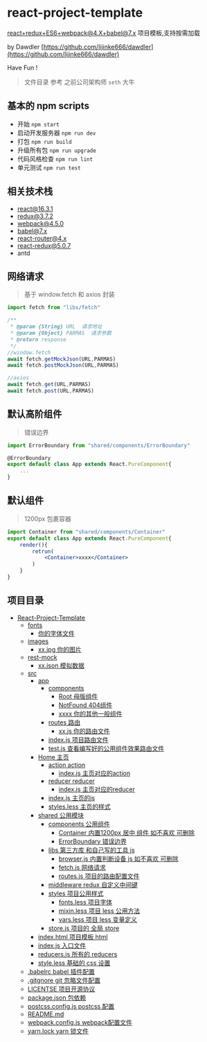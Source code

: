 # react-project-template
react+redux+ES6+webpack@4.X+babel@7.x 项目模板,支持按需加载 <br/>

by Dawdler [https://github.com/lijinke666/dawdler](https://github.com/lijinke666/dawdler) <br/>

Have Fun ! 

> 文件目录 参考 之前公司架构师 `seth` 大牛


## 基本的 npm scripts

- 开始 `npm start`
- 启动开发服务器 `npm run dev`
- 打包 `npm run build`
- 升级所有包 `npm run upgrade`
- 代码风格检查 `npm run lint`
- 单元测试  `npm run test`


## 相关技术栈
- react@16.3.1
- redux@3.7.2
- webpack@4.5.0
- babel@7.x
- react-router@4.x
- react-redux@5.0.7
- antd

## 网络请求
> 基于 window.fetch 和 axios 封装
```js
import fetch from "libs/fetch"

/**
 * @param {String} URL  请求地址
 * @param {Object} PARMAS  请求参数
 * @return response
 */
//window.fetch
await fetch.getMockJson(URL,PARMAS)
await fetch.postMockJson(URL,PARMAS)

//axios
await fetch.get(URL,PARMAS)
await fetch.post(URL,PARMAS)
```

## 默认高阶组件
> 错误边界
```jsx
import ErrorBoundary from "shared/components/ErrorBoundary"

@ErrorBoundary
export default class App extends React.PureComponent{
    ...
}
```

## 默认组件 
> 1200px 包裹容器
```jsx
import Container from "shared/components/Container"
export default class App extends React.PureComponent{
    render(){
        retrun(
            <Container>xxxx</Container>
        )
    }
}
```


## 项目目录

<!-- TOC -->

- [React-Project-Template](#react-project-template)
    - [fonts](#fonts)
        - [你的字体文件](#你的字体文件)
    - [images](#images)
        - [xx.jpg 你的图片](#xxjpg-你的图片)
    - [rest-mock](#rest-mock)
        - [xx.json 模拟数据](#xxjson-模拟数据)
    - [src](#src)
        - [app](#app)
            - [components](#components)
                - [Root     母版组件](#root-----母版组件)
                - [NotFound     404组件](#NotFound-----404组件)
                - [xxxx     你的其他一般组件](#xxxx-----你的其他一般组件)
            - [routes            路由](#routes------------路由)
                - [xx.js            你的路由文件](#xxjs------------你的路由文件)
            - [index.js          项目路由文件](#indexjs----------项目路由文件)
            - [test.js           查看编写好的公用组件效果路由文件](#testjs-----------查看编写好的公用组件效果路由文件)
        - [Home               主页](#home---------------主页)
            - [action            action](#action------------action)
                - [index.js         主页对应的action](#indexjs---------主页对应的action)
            - [reducer           reducer](#reducer-----------reducer)
                - [index.js         主页对应的reducer](#indexjs---------主页对应的reducer)
            - [index.js          主页的js](#indexjs----------主页的js)
            - [styles.less       主页的样式](#stylesless-------主页的样式)
        - [shared             公用模块](#shared-------------公用模块)
            - [components        公用组件](#components--------公用组件)
                - [Container        内置1200px 居中 组件 如不喜欢 可删除](#container--------内置1200px-居中-组件-如不喜欢-可删除)
                - [ErrorBoundary        错误边界](#ErrorBoundary--------错误边界)
            - [libs              第三方库 和自己写的工具 js](#libs--------------第三方库-和自己写的工具-js)
                - [browser.js       内置判断设备 js 如不喜欢 可删除](#browserjs-------内置判断设备-js-如不喜欢-可删除)
                - [fetch.js        网络请求](#helperjs--------网络请求)
                - [routes.js        项目的路由配置文件](#routesjs--------项目的路由配置文件)
            - [middleware       redux 自定义中间键](#middleware-------------redux自定义中间键)
            - [styles            项目公用样式](#styles------------项目公用样式)
                - [fonts.less       项目字体](#fontsless-------项目字体)
                - [mixin.less       项目 less 公用方法](#mixinless-------项目-less-公用方法)
                - [vars.less        项目 less 变量定义](#varsless--------项目-less-变量定义)
            - [store.js          项目的 全局 store](#storejs----------项目的-全局-store)
        - [index.html         项目模板 html](#indexhtml---------项目模板-html)
        - [index.js           入口文件](#indexjs-----------入口文件)
        - [reducers.js        所有的 reducers](#reducersjs--------所有的-reducers)
        - [style.less         基础的 css 设置](#styleless---------基础的-css-设置)
    - [.babelrc            babel 插件配置](#babelrc------------babel-插件配置)
    - [.gitgnore           git 忽略文件配置](#gitgnore-----------git-忽略文件配置)
    - [LICENTSE            项目开源协议](#licentse------------项目开源协议)
    - [package.json        包依赖](#packagejson--------包依赖)
    - [postcss.config.js   postcss 配置](#postcssconfigjs---postcss-配置)
    - [README.md](#readmemd)
    - [webpack.config.js   webpack配置文件](#webpackconfigjs---webpack配置文件)
    - [yarn.lock           yarn 锁文件](#yarnlock-----------yarn-锁文件)

<!-- /TOC -->
